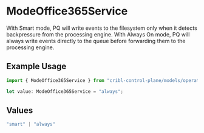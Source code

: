 # ModeOffice365Service

With Smart mode, PQ will write events to the filesystem only when it detects backpressure from the processing engine. With Always On mode, PQ will always write events directly to the queue before forwarding them to the processing engine.

## Example Usage

```typescript
import { ModeOffice365Service } from "cribl-control-plane/models/operations";

let value: ModeOffice365Service = "always";
```

## Values

```typescript
"smart" | "always"
```